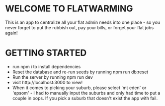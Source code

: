 # WELCOME TO FLATWARMING

This is an app to centralize all your flat admin needs into one place - so you never forget to put the rubbish out, pay your bills, or forget your flat jobs again!

# GETTING STARTED
* run npm i to install dependencies 
* Reset the database and re-run seeds by running npm run db:reset
* Run the server by running npm run dev
* visit http://localhost:3000 to view!
* When it comes to picking your suburb, please select 'mt eden' or 'epsom' - I had to manually input the suburbs and only had time to put a couple in oops. If you pick a suburb that doesn't exist the app with fail. 
